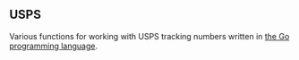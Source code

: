 ## USPS

Various functions for working with USPS tracking numbers written in [the Go programming language](https://golang.org/).
